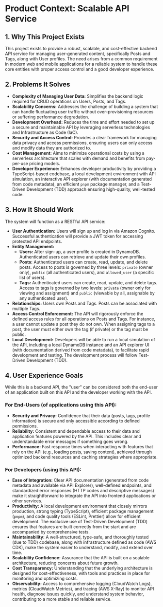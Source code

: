 # Product Context: Scalable API Service

## 1. Why This Project Exists
This project exists to provide a robust, scalable, and cost-effective backend API service for managing user-generated content, specifically Posts and Tags, along with User profiles. The need arises from a common requirement in modern web and mobile applications for a reliable system to handle these core entities with proper access control and a good developer experience.

## 2. Problems It Solves
- **Complexity of Managing User Data:** Simplifies the backend logic required for CRUD operations on Users, Posts, and Tags.
- **Scalability Concerns:** Addresses the challenge of building a system that can handle fluctuating user traffic without over-provisioning resources or suffering performance degradation.
- **Development Overhead:** Reduces the time and effort needed to set up a secure and maintainable API by leveraging serverless technologies and Infrastructure as Code (IaC).
- **Security and Access Control:** Provides a clear framework for managing data privacy and access permissions, ensuring users can only access and modify data they are authorized to.
- **Cost Management:** Aims to minimize operational costs by using a serverless architecture that scales with demand and benefits from pay-per-use pricing models.
- **Developer Experience:** Enhances developer productivity by providing a TypeScript-based codebase, a local development environment with API simulation, an interactive API explorer (with documentation generated from code metadata), an efficient `pnpm` package manager, and a Test-Driven Development (TDD) approach ensuring high-quality, well-tested code.

## 3. How It Should Work
The system will function as a RESTful API service:
- **User Authentication:** Users will sign up and log in via Amazon Cognito. Successful authentication will provide a JWT token for accessing protected API endpoints.
- **Entity Management:**
    - **Users:** After sign-up, a user profile is created in DynamoDB. Authenticated users can retrieve and update their own profiles.
    - **Posts:** Authenticated users can create, read, update, and delete posts. Access to posts is governed by three levels: `private` (owner only), `public` (all authenticated users), and `allowed_user` (a specific list of users).
    - **Tags:** Authenticated users can create, read, update, and delete tags. Access to tags is governed by two levels: `private` (owner only for viewing and assignment) and `public` (viewable by all, assignable by any authenticated user).
- **Relationships:** Users own Posts and Tags. Posts can be associated with multiple Tags.
- **Access Control Enforcement:** The API will rigorously enforce the defined access rules for all operations on Posts and Tags. For instance, a user cannot update a post they do not own. When assigning tags to a post, the user must either own the tag (if private) or the tag must be public.
- **Local Development:** Developers will be able to run a local simulation of the API, including a local DynamoDB instance and an API explorer UI (with documentation derived from code metadata), to facilitate rapid development and testing. The development process will follow Test-Driven Development (TDD).

## 4. User Experience Goals
While this is a backend API, the "user" can be considered both the end-user of an application built on this API and the developer working with the API.

### For End-Users (of applications using this API):
- **Security and Privacy:** Confidence that their data (posts, tags, profile information) is secure and only accessible according to defined permissions.
- **Reliability:** Consistent and dependable access to their data and application features powered by the API. This includes clear and understandable error messages if something goes wrong.
- **Performance:** Fast response times when interacting with features that rely on the API (e.g., loading posts, saving content), achieved through optimized backend resources and caching strategies where appropriate.

### For Developers (using this API):
- **Ease of Integration:** Clear API documentation (generated from code metadata and available via API Explorer), well-defined endpoints, and standardized error responses (HTTP codes and descriptive messages) make it straightforward to integrate the API into frontend applications or other services.
- **Productivity:** A local development environment that closely mirrors production, strong typing (TypeScript), efficient package management (`pnpm`), and code quality tools (ESLint, Prettier) allow for efficient development. The exclusive use of Test-Driven Development (TDD) ensures that features are built correctly from the start and are accompanied by comprehensive tests.
- **Maintainability:** A well-structured, type-safe, and thoroughly tested (due to TDD) codebase, along with infrastructure defined as code (AWS CDK), make the system easier to understand, modify, and extend over time.
- **Scalability Confidence:** Assurance that the API is built on a scalable architecture, reducing concerns about future growth.
- **Cost Transparency:** Understanding that the underlying architecture is designed for cost-effectiveness, with tools and practices in place for monitoring and optimizing costs.
- **Observability:** Access to comprehensive logging (CloudWatch Logs), metrics (CloudWatch Metrics), and tracing (AWS X-Ray) to monitor API health, diagnose issues quickly, and understand system behavior, contributing to a more stable and reliable service.
